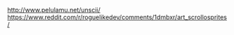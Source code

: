 http://www.pelulamu.net/unscii/
https://www.reddit.com/r/roguelikedev/comments/1dmbxr/art_scrollosprites/
